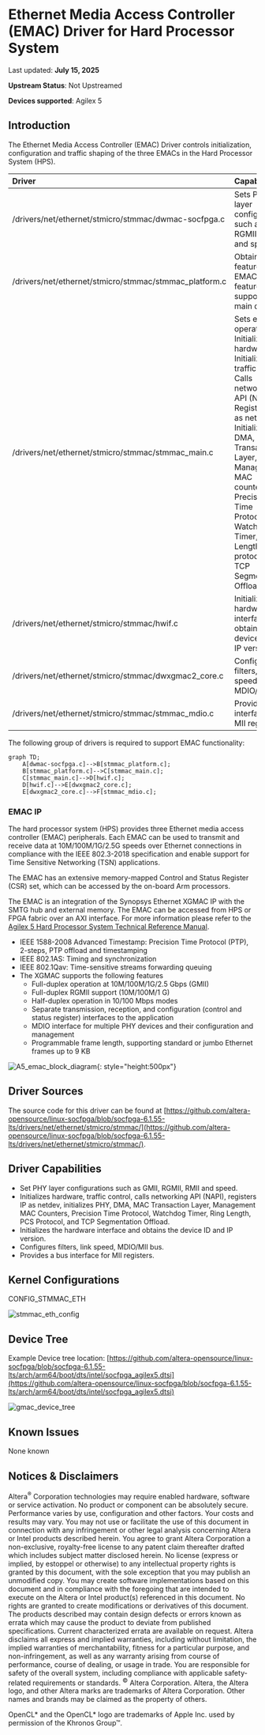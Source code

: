 # **Ethernet Media Access Controller (EMAC) Driver for Hard Processor System**

Last updated: **July 15, 2025** 

**Upstream Status**: Not Upstreamed

**Devices supported**: Agilex 5

## **Introduction**

The Ethernet Media Access Controller (EMAC) Driver controls initialization, configuration and traffic shaping of the three EMACs in the Hard Processor System (HPS).

| Driver | Capability |
|:-------|:----------|
| /drivers/net/ethernet/stmicro/stmmac/dwmac-socfpga.c | Sets PHY layer configuration such as GMII, RGMII, RMII and speed. |
| /drivers/net/ethernet/stmicro/stmmac/stmmac_platform.c | Obtains the features EMAC features supported to main driver |
| /drivers/net/ethernet/stmicro/stmmac/stmmac_main.c | Sets ethtool operations<br> Initializes hardware<br> Initializes traffic control<br> Calls networking API (NAPI)<br> Registers IP as netdev<br> Initialize PHY, DMA, MAC Transaction Layer, Management MAC counters, Precision Time Protocol, Watchdog Timer, Ring Length, PCS protocol and TCP Segmentation Offload | 
| /drivers/net/ethernet/stmicro/stmmac/hwif.c | Initializes hardware interface and obtains device ID and IP version |
| /drivers/net/ethernet/stmicro/stmmac/dwxgmac2_core.c | Configures filters, link speed, MDIO/MII bus |
| /drivers/net/ethernet/stmicro/stmmac/stmmac_mdio.c | Provides bus interface for MII registers |

The following group of drivers is required to support EMAC functionality:

```mermaid
graph TD;
    A[dwmac-socfpga.c]-->B[stmmac_platform.c];
    B[stmmac_platform.c]-->C[stmmac_main.c];
    C[stmmac_main.c]-->D[hwif.c]; 
    D[hwif.c]-->E[dwxgmac2_core.c];
    E[dwxgmac2_core.c]-->F[stmmac_mdio.c];  
```

### **EMAC IP**

The hard processor system (HPS) provides three Ethernet media access controller
(EMAC) peripherals.
Each EMAC can be used to transmit and receive data at 10M/100M/1G/2.5G speeds
over Ethernet connections in compliance with the IEEE 802.3-2018 specification and
enable support for Time Sensitive Networking (TSN) applications.

The EMAC has an extensive memory-mapped Control and Status Register (CSR) set,
which can be accessed by the on-board Arm processors.

The EMAC is an integration of the Synopsys Ethernet XGMAC IP with the SMTG hub and
external memory. The EMAC can be accessed from HPS or FPGA fabric over an AXI
interface. For more information please refer to the [Agilex 5 Hard Processor System Technical Reference Manual](https://www.intel.com/content/www/us/en/docs/programmable/814346).

* IEEE 1588-2008 Advanced Timestamp: Precision Time Protocol (PTP), 2-steps, PTP offload and timestamping
* IEEE 802.1AS: Timing and synchronization
* IEEE 802.1Qav: Time-sensitive streams forwarding queuing
* The XGMAC supports the following features
  * Full-duplex operation at 10M/100M/1G/2.5 Gbps (GMII)
  * Full-duplex RGMII support (10M/100M/1 G)
  * Half-duplex operation in 10/100 Mbps modes
  * Separate transmission, reception, and configuration (control and status register) interfaces to the application
  * MDIO interface for multiple PHY devices and their configuration and management
  * Programmable frame length, supporting standard or jumbo Ethernet frames up to 9 KB

![A5_emac_block_diagram](images/A5_EMAC_Block_Diagram.png){: style="height:500px"}

## **Driver Sources**

The source code for this driver can be found at [https://github.com/altera-opensource/linux-socfpga/blob/socfpga-6.1.55-lts/drivers/net/ethernet/stmicro/stmmac/](https://github.com/altera-opensource/linux-socfpga/blob/socfpga-6.1.55-lts/drivers/net/ethernet/stmicro/stmmac/).  

## **Driver Capabilities**

* Set PHY layer configurations such as GMII, RGMII, RMII and speed.
* Initializes hardware, traffic control, calls networking API (NAPI), registers IP as netdev, initializes PHY, DMA, MAC Transaction Layer, Management MAC Counters, Precision Time Protocol, Watchdog Timer, Ring Length, PCS Protocol, and TCP Segmentation Offload.
* Initializes the hardware interface and obtains the device ID and IP version.
* Configures filters, link speed, MDIO/MII bus.
* Provides a bus interface for MII registers.

## **Kernel Configurations**

CONFIG_STMMAC_ETH

![stmmac_eth_config](images/STMMAC_ETH_CONFIG.png)

## **Device Tree**

Example Device tree location: [https://github.com/altera-opensource/linux-socfpga/blob/socfpga-6.1.55-lts/arch/arm64/boot/dts/intel/socfpga_agilex5.dtsi](https://github.com/altera-opensource/linux-socfpga/blob/socfpga-6.1.55-lts/arch/arm64/boot/dts/intel/socfpga_agilex5.dtsi)

![gmac_device_tree](images/gmac_device_tree.png)

## **Known Issues**

None known

## Notices & Disclaimers

Altera<sup>&reg;</sup> Corporation technologies may require enabled hardware, software or service activation.
No product or component can be absolutely secure. 
Performance varies by use, configuration and other factors.
Your costs and results may vary. 
You may not use or facilitate the use of this document in connection with any infringement or other legal analysis concerning Altera or Intel products described herein. You agree to grant Altera Corporation a non-exclusive, royalty-free license to any patent claim thereafter drafted which includes subject matter disclosed herein.
No license (express or implied, by estoppel or otherwise) to any intellectual property rights is granted by this document, with the sole exception that you may publish an unmodified copy. You may create software implementations based on this document and in compliance with the foregoing that are intended to execute on the Altera or Intel product(s) referenced in this document. No rights are granted to create modifications or derivatives of this document.
The products described may contain design defects or errors known as errata which may cause the product to deviate from published specifications.  Current characterized errata are available on request.
Altera disclaims all express and implied warranties, including without limitation, the implied warranties of merchantability, fitness for a particular purpose, and non-infringement, as well as any warranty arising from course of performance, course of dealing, or usage in trade.
You are responsible for safety of the overall system, including compliance with applicable safety-related requirements or standards. 
<sup>&copy;</sup> Altera Corporation.  Altera, the Altera logo, and other Altera marks are trademarks of Altera Corporation.  Other names and brands may be claimed as the property of others. 

OpenCL* and the OpenCL* logo are trademarks of Apple Inc. used by permission of the Khronos Group™. 
